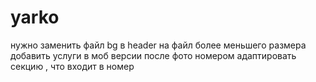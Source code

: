 # yarko

нужно заменить файл bg в header на файл более меньшего размера
добавить услуги
в моб версии после фото номером адаптировать секцию , что входит в номер
